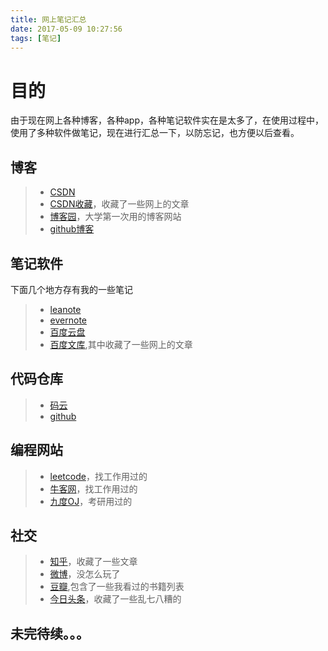 ```yaml
---
title: 网上笔记汇总
date: 2017-05-09 10:27:56
tags: [笔记]
---
```


# 目的
由于现在网上各种博客，各种app，各种笔记软件实在是太多了，在使用过程中，使用了多种软件做笔记，现在进行汇总一下，以防忘记，也方便以后查看。<!--more-->

## 博客
>* [CSDN](http://blog.csdn.net/damotiansheng)
>* [CSDN收藏](http://my.csdn.net/my/favorite)，收藏了一些网上的文章
>* [博客园](http://www.cnblogs.com/groudding/)，大学第一次用的博客网站
>* [github博客](https://damotiansheng.github.io/)

## 笔记软件
下面几个地方存有我的一些笔记
>* [leanote](http://www.cnblogs.com/groudding/)
>* [evernote](https://www.yinxiang.com/)
>* [百度云盘](https://pan.baidu.com/)
>* [百度文库](http://wenku.baidu.com/room),其中收藏了一些网上的文章

## 代码仓库
>* [码云](https://git.oschina.net/)
>* [github](https://github.com/damotiansheng)

## 编程网站
>* [leetcode](https://leetcode.com/)，找工作用过的
>* [牛客网](https://www.nowcoder.com/)，找工作用过的
>* [九度OJ](http://ac.jobdu.com/)，考研用过的

## 社交
>* [知乎](https://www.zhihu.com/)，收藏了一些文章
>* [微博](http://weibo.com/)，没怎么玩了
>* [豆瓣](https://www.douban.com/),包含了一些我看过的书籍列表
>* [今日头条](http://www.toutiao.com/)，收藏了一些乱七八糟的

## 未完待续。。。
